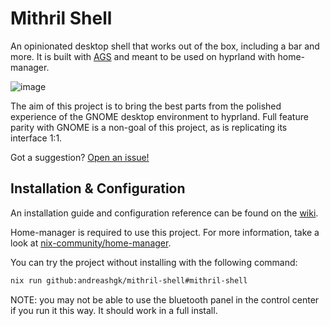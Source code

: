 # Mithril Shell

An opinionated desktop shell that works out of the box, including a bar and more.
It is built with [AGS](https://github.com/Aylur/ags) and meant to be used on hyprland with
home-manager.

![image](https://github.com/user-attachments/assets/1c0c6cc5-15f6-4693-a85f-5a15639d7bc5)

The aim of this project is to bring the best parts from the polished experience of the GNOME desktop
environment to hyprland.
Full feature parity with GNOME is a non-goal of this project, as is replicating its interface 1:1.

Got a suggestion?
[Open an issue!](https://github.com/AndreasHGK/mithril-shell/issues/new/choose)

## Installation & Configuration

An installation guide and configuration reference can be found on the
[wiki](https://andreashgk.github.io/mithril-shell/).

Home-manager is required to use this project.
For more information, take a look at
[nix-community/home-manager](https://github.com/nix-community/home-manager).

You can try the project without installing with the following command:
```bash
nix run github:andreashgk/mithril-shell#mithril-shell
```
NOTE: you may not be able to use the bluetooth panel in the control center if you run it this way.
It should work in a full install.

